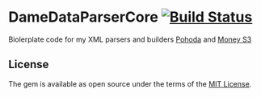 # DameDataParserCore [![Build Status](https://travis-ci.org/Masa331/damedata_parser_core.svg?branch=master)](https://travis-ci.org/Masa331/damedata_parser_core)

Biolerplate code for my XML parsers and builders [Pohoda](https://github.com/Masa331/pohoda) and [Money S3](https://github.com/Masa331/moneys3)


## License

The gem is available as open source under the terms of the [MIT License](http://opensource.org/licenses/MIT).

